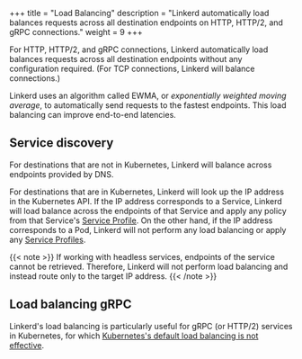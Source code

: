 +++
title = "Load Balancing"
description = "Linkerd automatically load balances requests across all destination endpoints on HTTP, HTTP/2, and gRPC connections."
weight = 9
+++

For HTTP, HTTP/2, and gRPC connections, Linkerd automatically load balances
requests across all destination endpoints without any configuration required.
(For TCP connections, Linkerd will balance connections.)

Linkerd uses an algorithm called EWMA, or *exponentially weighted moving average*,
to automatically send requests to the fastest endpoints. This load balancing can
improve end-to-end latencies.

## Service discovery

For destinations that are not in Kubernetes, Linkerd will balance across
endpoints provided by DNS.

For destinations that are in Kubernetes, Linkerd will look up the IP address in
the Kubernetes API. If the IP address corresponds to a Service, Linkerd will
load balance across the endpoints of that Service and apply any policy from that
Service's [Service Profile](../service-profiles/). On the other hand,
if the IP address corresponds to a Pod, Linkerd will not perform any load
balancing or apply any [Service Profiles](../service-profiles/).

{{< note >}}
If working with headless services, endpoints of the service cannot be retrieved.
Therefore, Linkerd will not perform load balancing and instead route only to the
target IP address.
{{< /note >}}

## Load balancing gRPC

Linkerd's load balancing is particularly useful for gRPC (or HTTP/2) services
in Kubernetes, for which [Kubernetes's default load balancing is not
effective](https://kubernetes.io/blog/2018/11/07/grpc-load-balancing-on-kubernetes-without-tears/).
